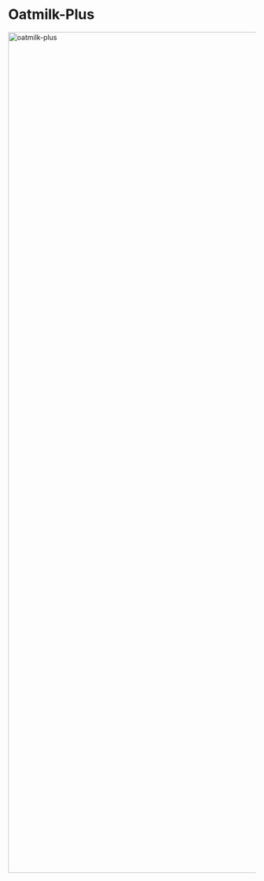 # Oatmilk-Plus
<img width="1707" alt="oatmilk-plus" src="https://user-images.githubusercontent.com/10698943/211149028-b814be50-cdf5-4f92-826b-ca70ed4c3d25.png">
